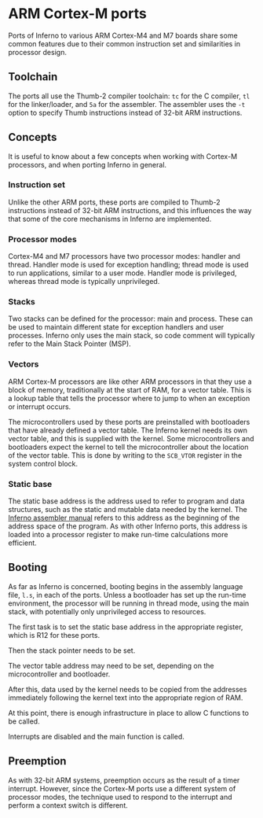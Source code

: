 # ARM Cortex-M ports

Ports of Inferno to various ARM Cortex-M4 and M7 boards share some common
features due to their common instruction set and similarities in processor
design.

## Toolchain

The ports all use the Thumb-2 compiler toolchain: `tc` for the C compiler,
`tl` for the linker/loader, and `5a` for the assembler. The assembler uses
the `-t` option to specify Thumb instructions instead of 32-bit ARM
instructions.

## Concepts

It is useful to know about a few concepts when working with Cortex-M
processors, and when porting Inferno in general.

### Instruction set

Unlike the other ARM ports, these ports are compiled to Thumb-2 instructions
instead of 32-bit ARM instructions, and this influences the way that some of
the core mechanisms in Inferno are implemented.

### Processor modes

Cortex-M4 and M7 processors have two processor modes: handler and thread.
Handler mode is used for exception handling; thread mode is used to run
applications, similar to a user mode. Handler mode is privileged, whereas
thread mode is typically unprivileged.

### Stacks

Two stacks can be defined for the processor: main and process. These can be
used to maintain different state for exception handlers and user processes.
Inferno only uses the main stack, so code comment will typically refer to the
Main Stack Pointer (MSP).

### Vectors

ARM Cortex-M processors are like other ARM processors in that they use a block
of memory, traditionally at the start of RAM, for a vector table. This is a
lookup table that tells the processor where to jump to when an exception or
interrupt occurs.

The microcontrollers used by these ports are preinstalled with bootloaders that
have already defined a vector table. The Inferno kernel needs its own vector
table, and this is supplied with the kernel. Some microcontrollers and
bootloaders expect the kernel to tell the microcontroller about the location
of the vector table. This is done by writing to the `SCB_VTOR` register in
the system control block.

### Static base

The static base address is the address used to refer to program and data
structures, such as the static and mutable data needed by the kernel.
The [Inferno assembler manual](https://www.vitanuova.com/inferno/papers/asm.html)
refers to this address as the beginning of the address space of the program.
As with other Inferno ports, this address is loaded into a processor register
to make run-time calculations more efficient.

## Booting

As far as Inferno is concerned, booting begins in the assembly language
file, `l.s`, in each of the ports. Unless a bootloader has set up the
run-time environment, the processor will be running in thread mode, using the
main stack, with potentially only unprivileged access to resources.

The first task is to set the static base address in the appropriate register,
which is R12 for these ports.

Then the stack pointer needs to be set.

The vector table address may need to be set, depending on the microcontroller
and bootloader.

After this, data used by the kernel needs to be copied from the addresses
immediately following the kernel text into the appropriate region of RAM.

At this point, there is enough infrastructure in place to allow C functions to
be called.

Interrupts are disabled and the main function is called.

## Preemption

As with 32-bit ARM systems, preemption occurs as the result of a timer
interrupt. However, since the Cortex-M ports use a different system of
processor modes, the technique used to respond to the interrupt and
perform a context switch is different.
